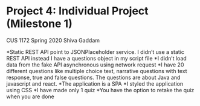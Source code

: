# Project 4: Individual Project (Milestone 1)
CUS 1172
Spring 2020
Shiva Gaddam

*Static REST API point to JSONPlaceholder service. I didn’t use a static REST API instead I have a questions object in my script file
*I didn’t load data from the fake API asynchronous using network request
*I have 20 different questions like multiple choice text, narrative questions with text response, true and false questions. The questions are about Java and javascript and react. 
*The application is a SPA
*I styled the application using CSS
*I have made only 1 quiz
*You have the option to retake the quiz when you are done

